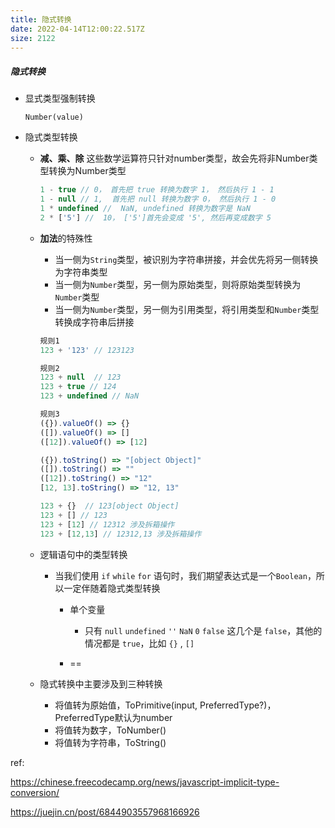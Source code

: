 ```yaml
---
title: 隐式转换
date: 2022-04-14T12:00:22.517Z
size: 2122
---
```

##### 隐式转换

- 显式类型强制转换

  ```
  Number(value)
  ```

- 隐式类型转换
  - **减、乘、除** 这些数学运算符只针对number类型，故会先将非Number类型转换为Number类型

    ```js
    1 - true // 0， 首先把 true 转换为数字 1， 然后执行 1 - 1
    1 - null // 1,  首先把 null 转换为数字 0， 然后执行 1 - 0
    1 * undefined //  NaN, undefined 转换为数字是 NaN
    2 * ['5'] //  10， ['5']首先会变成 '5', 然后再变成数字 5
    ```

  - **加法**的特殊性

    - 当一侧为`String`类型，被识别为字符串拼接，并会优先将另一侧转换为字符串类型
    - 当一侧为`Number`类型，另一侧为原始类型，则将原始类型转换为`Number`类型
    - 当一侧为`Number`类型，另一侧为引用类型，将引用类型和`Number`类型转换成字符串后拼接

    ```js
    规则1
    123 + '123' // 123123
    
    规则2
    123 + null  // 123
    123 + true // 124
    123 + undefined // NaN
    
    规则3
    ({}).valueOf() => {}
    ([]).valueOf() => []
    ([12]).valueOf() => [12]
    
    ({}).toString() => "[object Object]"
    ([]).toString() => ""
    ([12]).toString() => "12"
    [12, 13].toString() => "12, 13"
    
    123 + {}  // 123[object Object]
    123 + [] // 123
    123 + [12] // 12312 涉及拆箱操作
    123 + [12,13] // 12312,13 涉及拆箱操作
    ```

  - 逻辑语句中的类型转换

    - 当我们使用 `if` `while` `for` 语句时，我们期望表达式是一个`Boolean`，所以一定伴随着隐式类型转换

      - 单个变量
  
        - 只有 `null` `undefined` `''` `NaN` `0` `false` 这几个是 `false`，其他的情况都是 `true`，比如 `{}` , `[]`
      
      - ==
  
  - 隐式转换中主要涉及到三种转换
  
    - 将值转为原始值，ToPrimitive(input, PreferredType?)，PreferredType默认为number
    - 将值转为数字，ToNumber()
    - 将值转为字符串，ToString()

ref:

https://chinese.freecodecamp.org/news/javascript-implicit-type-conversion/

https://juejin.cn/post/6844903557968166926
